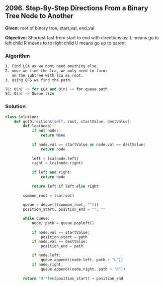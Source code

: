 ## 2096. Step-By-Step Directions From a Binary Tree Node to Another

**Given:**
root of binary tree, start_val, end_val

**Objective:**
Shortest fast from start to end with directions as:
L means go to left child
R means to to right child
U means go up to parent

### Algorithm

```bash
1. Find LCA as we dont need anything else.
2. once we find the lca, we only need to focus
   on the subtree with lca as root.
3. Using BFS we find the path.
```
```python
TC: O(n) ~> for LCA and O(n) ~> for queue path
SC: O(n) ~> Queue size
```

### Solution

```python
class Solution:
    def getDirections(self, root, startValue, destValue):
        def lca(node):
            if not node:
                return None
            
            if node.val == startValue or node.val == destValue:
                return node
            
            left = lca(node.left)
            right = lca(node.right)
            
            if left and right:
                return node
            
            return left if left else right
        
        common_root = lca(root)
        
        queue = deque([(common_root, "")])
        position_start, position_end = "", ""

        while queue:
            node, path = queue.popleft()
            
            if node.val == startValue:
                position_start = path    
            if node.val == destValue:
                position_end = path

            if node.left:
                queue.append((node.left, path + "L"))                
            if node.right:
                queue.append((node.right, path + "R"))
                
        return "U"*len(position_start) + position_end
```